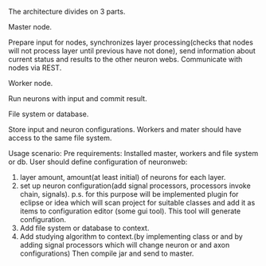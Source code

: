 The architecture divides on 3 parts.

Master node.

Prepare input for nodes, synchronizes layer processing(checks that nodes will not process layer until previous have not done), send information about current status and results to the other neuron webs.
Communicate with nodes via REST.

Worker node.

Run neurons with input and commit result.

File system or database.

Store input and neuron configurations. Workers and mater should have access to  the same file system.


Usage scenario:
Pre requirements: Installed master, workers and file system or db.
User should define configuration of neuronweb:
1. layer amount, amount(at least initial) of neurons for each layer.
2. set up neuron configuration(add signal processors, processors invoke chain, signals).
p.s. for this purpose will be implemented plugin for eclipse or idea  which will scan project for suitable classes and add it as items to configuration editor (some gui tool). This tool will generate configuration.
3. Add file system or database to context.
4. Add studying algorithm to context.(by implementing class or and by adding signal processors which will change neuron or and axon configurations)
Then compile jar and send to master.

